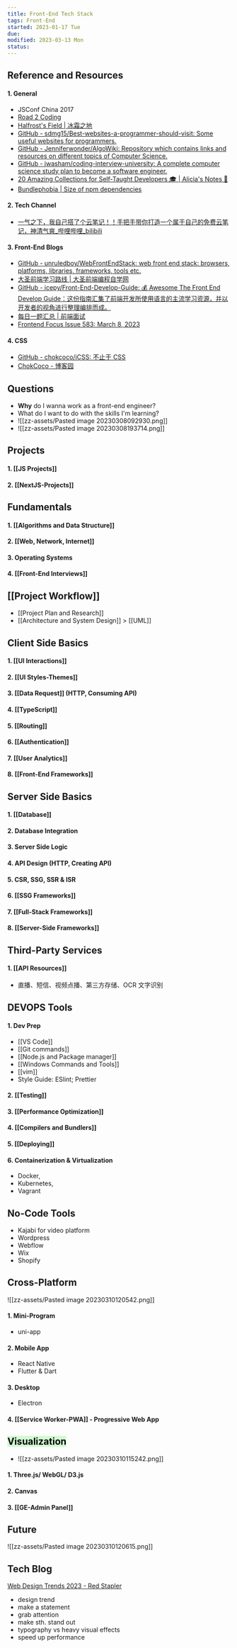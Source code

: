```yaml
---
title: Front-End Tech Stack
tags: Front-End
started: 2023-01-17 Tue
due:
modified: 2023-03-13 Mon
status:
---
```

## Reference and Resources
#### 1. General
- JSConf China 2017
- [Road 2 Coding](https://r2coding.com/#/?id=%e7%bc%96%e7%a8%8b%e5%ad%a6%e4%b9%a0%e8%b5%84%e6%ba%90%e5%a4%a7%e6%95%b4%e7%90%86)
- [Halfrost's Field | 冰霜之地](https://halfrost.com/)
- [GitHub - sdmg15/Best-websites-a-programmer-should-visit: Some useful websites for programmers.](https://github.com/sdmg15/Best-websites-a-programmer-should-visit#internships)
- [GitHub - Jenniferwonder/AlgoWiki: Repository which contains links and resources on different topics of Computer Science.](https://github.com/Jenniferwonder/AlgoWiki)
- [GitHub - jwasham/coding-interview-university: A complete computer science study plan to become a software engineer.](https://github.com/jwasham/coding-interview-university#the-daily-plan)
- [20 Amazing Collections for Self-Taught Developers 🎓 | Alicia's Notes 🚀](https://notes.aliciasykes.com/42310/20-amazing-collections-for-self-taught-developers)
- [Bundlephobia | Size of npm dependencies](https://bundlephobia.com/)
#### 2. Tech Channel
- [一气之下，我自己搭了个云笔记！！手把手带你打造一个属于自己的免费云笔记，神清气爽_哔哩哔哩_bilibili](https://www.bilibili.com/video/BV1w3411N7zM/?spm_id_from=333.999.0.0&vd_source=be278a4cfd00a5f72dcf153eaca79333)
#### 3. Front-End Blogs
- [GitHub - unruledboy/WebFrontEndStack: web front end stack: browsers, platforms, libraries, frameworks, tools etc.](https://github.com/unruledboy/WebFrontEndStack)
- [大圣前端学习路线 | 大圣前端编程自学网](https://roadmap.shengxinjing.cn/)
- [GitHub - icepy/Front-End-Develop-Guide: 💰 Awesome The Front End Develop Guide：这份指南汇集了前端开发所使用语言的主流学习资源，并以开发者的视角进行整理编排而成。](https://github.com/icepy/Front-End-Develop-Guide)
- [每日一题汇总 | 前端面试](https://lgwebdream.github.io/FE-Interview/daily/#%E6%AF%8F%E6%97%A5%E4%B8%80%E9%A2%98%E6%B1%87%E6%80%BB)
- [Frontend Focus Issue 583: March 8, 2023](https://frontendfoc.us/issues/583)
#### 4. CSS
- [GitHub - chokcoco/iCSS: 不止于 CSS](https://github.com/chokcoco/iCSS)
- [ChokCoco - 博客园](https://www.cnblogs.com/coco1s/)
## Questions
- **Why** do I wanna work as a front-end engineer?
- What do I want to do with the skills I'm learning?
- ![[zz-assets/Pasted image 20230308092930.png]]
- ![[zz-assets/Pasted image 20230308193714.png]]  
## Projects
#### 1. [[JS Projects]]
#### 2. [[NextJS-Projects]]
## Fundamentals
#### 1. [[Algorithms and Data Structure]]
#### 2. [[Web, Network, Internet]]
#### 3. Operating Systems
#### 4. [[Front-End Interviews]]
## [[Project Workflow]]
- [[Project Plan and Research]] 
- [[Architecture and System Design]] > [[UML]]
## Client Side Basics
#### 1. [[UI Interactions]]
#### 2. [[UI Styles-Themes]]
#### 3. [[Data Request]] (HTTP, Consuming API)
#### 4. [[TypeScript]]
#### 5. [[Routing]]
#### 6. [[Authentication]]
#### 7. [[User Analytics]]
#### 8. [[Front-End Frameworks]]
## Server Side Basics
#### 1. [[Database]]
#### 2. Database Integration
#### 3. Server Side Logic
#### 4. API Design (HTTP, Creating API)
#### 5. CSR, SSG, SSR & ISR
#### 6. [[SSG Frameworks]]
#### 7. [[Full-Stack Frameworks]]
#### 8. [[Server-Side Frameworks]]
## Third-Party Services
#### 1. [[API Resources]]
- 直播、短信、视频点播、第三方存储、OCR 文字识别
## DEVOPS Tools
#### 1. Dev Prep
- [[VS Code]]
- [[Git commands]]
- [[Node.js and Package manager]]
- [[Windows Commands and Tools]]
- [[vim]]
- Style Guide: ESlint; Prettier 
#### 2. [[Testing]]
#### 3. [[Performance Optimization]]
#### 4. [[Compilers and Bundlers]]
#### 5. [[Deploying]]
#### 6. Containerization & Virtualization
- Docker, 
- Kubernetes, 
- Vagrant
## No-Code Tools
- Kajabi for video platform  
- Wordpress  
- Webflow  
- Wix  
- Shopify
## Cross-Platform
![[zz-assets/Pasted image 20230310120542.png]]
#### 1. Mini-Program 
- uni-app
#### 2. Mobile App
- React Native
- Flutter & Dart
#### 3. Desktop 
- Electron
#### 4. [[Service Worker-PWA]] - Progressive Web App
## <mark style="background: #BBFABBA6;">Visualization</mark>
- ![[zz-assets/Pasted image 20230310115242.png]]
#### 1. Three.js/ WebGL/ D3.js
#### 2. Canvas
#### 3. [[GE-Admin Panel]]
## Future
![[zz-assets/Pasted image 20230310120615.png]]
## Tech Blog
[Web Design Trends 2023 - Red Stapler](https://redstapler.co/web-design-trends-2023/)
- design trend
- make a statement
- grab attention
- make sth. stand out
- typography vs heavy visual effects
- speed up performance
